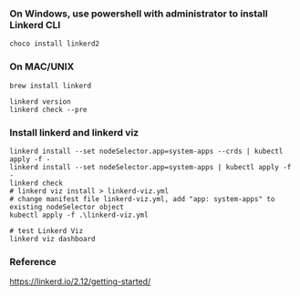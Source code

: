 ### On Windows, use powershell with administrator to install Linkerd CLI
```
choco install linkerd2
```

 ### On MAC/UNIX
 ```
 brew install linkerd
```

```
linkerd version
linkerd check --pre
```

### Install linkerd and linkerd viz
```
linkerd install --set nodeSelector.app=system-apps --crds | kubectl apply -f -
linkerd install --set nodeSelector.app=system-apps | kubectl apply -f -
linkerd check
# linkerd viz install > linkerd-viz.yml
# change manifest file linkerd-viz.yml, add "app: system-apps" to existing nodeSelector object
kubectl apply -f .\linkerd-viz.yml

# test Linkerd Viz
linkerd viz dashboard
```

<!-- ### After successfully instally Cert Manager, run command below
kubectl apply -f ingress-linkerd-web.yml

### test the dashboard
linkerd-asset.kubedev.link -->

### Reference
https://linkerd.io/2.12/getting-started/
